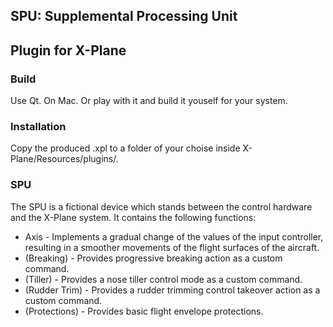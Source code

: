 ## SPU: Supplemental Processing Unit
## Plugin for X-Plane


### Build
Use Qt. On Mac. Or play with it and build it youself for your system.

### Installation
Copy the produced .xpl to a folder of your choise inside X-Plane/Resources/plugins/.

### SPU
The SPU is a fictional device which stands between the control hardware and the X-Plane system.
It contains the following functions:
* Axis - Implements a gradual change of the values of the input controller, resulting in a smoother movements of the flight surfaces of the aircraft.
* (Breaking) - Provides progressive breaking action as a custom command.
* (Tiller) - Provides a nose tiller control mode as a custom command.
* (Rudder Trim) - Provides a rudder trimming control takeover action as a custom command. 
* (Protections) - Provides basic flight envelope protections.
